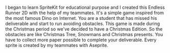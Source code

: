 I began to learn SpriteKit for educational purpose and I created this Endless Runner 2D with the help of my teammates.
It's a simple game inspired from the most famous Dino on Internet.
You are a student that has missed his deliverable and start to run avoiding obstacles.
This game is made during the Christmas period so we've decided to have a Christmas Edition.
So the obstacles are like Christmas Tree, Snowmans and Christmas presents.
You have to collect more paper possible to complete your deliverable.
Every sprite is created by my teammates with Aseprite.
